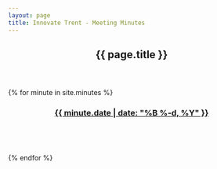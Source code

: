 ```yaml
---
layout: page
title: Innovate Trent - Meeting Minutes
---
```


<!-- Main -->
<div id="main" class="alt">

<!-- One -->
<section id="one">
	<div class="inner">
		<header class="major">
			<h1>{{ page.title }}</h1>
		</header>

  {% for minute in site.minutes %}
  <article>
    <header>
      <h3><a href="{{ site.url }}{{ minute.url }}">{{ minute.date | date: "%B %-d, %Y" }}</a></h3>
    </header>
    <br />
  </article>
  {% endfor %}
</div>
